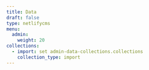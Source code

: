 ```yaml
---
title: Data
draft: false
type: netlifycms
menu:
  admin:
    weight: 20
collections:
  - import: set admin-data-collections.collections
    collection_type: import
---
```

